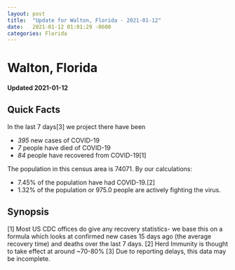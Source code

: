 ```yaml
---
layout: post
title:  "Update for Walton, Florida - 2021-01-12"
date:   2021-01-12 01:01:29 -0600
categories: Florida
---
```


# Walton, Florida
#### Updated 2021-01-12

## Quick Facts

In the last 7 days[3] we project there have been
- *395* new cases of COVID-19
- *7* people have died of COVID-19
- *84* people have recovered from COVID-19[1]

The population in this census area is 74071. By our calculations:
- 7.45% of the population have had COVID-19.[2]
- 1.32% of the population or 975.0 people are actively fighting the virus.

## Synopsis




[1] Most US CDC offices do give any recovery statistics- we base this on a formula which looks at confirmed new cases
15 days ago (the average recovery time) and deaths over the last 7 days.
[2] Herd Immunity is thought to take effect at around ~70-80%
[3] Due to reporting delays, this data may be incomplete. 
    